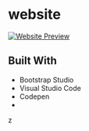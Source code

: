 # website

[![Website Preview](assets/img/preview.jpg)](https://anthonytedja.com)




## Built With

- Bootstrap Studio
- Visual Studio Code
- Codepen
- 
z
 
